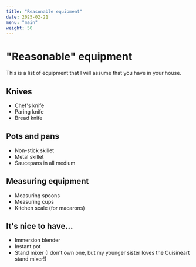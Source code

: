 ```yaml
---
title: "Reasonable equipment"
date: 2025-02-21
menu: "main"
weight: 50
---
```


# "Reasonable" equipment

This is a list of equipment that I will assume that you have in your house.

## Knives
* Chef's knife
* Paring knife
* Bread knife

## Pots and pans
* Non-stick skillet
* Metal skillet
* Saucepans in all medium

## Measuring equipment
* Measuring spoons
* Measuring cups
* Kitchen scale (for macarons)

## It's nice to have...
* Immersion blender
* Instant pot
* Stand mixer (I don't own one, but my younger sister loves the Cuisineart stand mixer!)